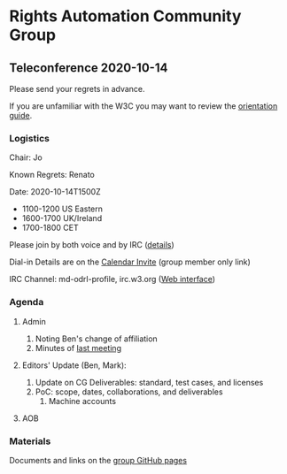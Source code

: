 # Rights Automation Community Group

## Teleconference 2020-10-14

Please send your regrets in advance.

If you are unfamiliar with the W3C you may want to review the [orientation guide](https://w3c.github.io/market-data-odrl-profile/orientation.html).

### Logistics

Chair: Jo

Known Regrets: Renato

Date: 2020-10-14T1500Z
*  1100-1200 US Eastern
*  1600-1700 UK/Ireland
*  1700-1800 CET

Please join by both voice and by IRC ([details](https://w3c.github.io/market-data-odrl-profile/orientation.html#irc))

Dial-in Details are on the [Calendar Invite](http://www.w3.org/2020/04/md-odrl-profile.ics) (group member only link)

IRC Channel: md-odrl-profile, irc.w3.org ([Web interface](http://irc.w3.org))

### Agenda

1. Admin
    1. Noting Ben's change of affiliation
    2. Minutes of [last meeting](https://www.w3.org/2020/09/30-md-odrl-profile-minutes.html)
    
2. Editors' Update (Ben, Mark):
    1. Update on CG Deliverables: standard, test cases, and licenses
    2. PoC: scope, dates, collaborations, and deliverables
        1. Machine accounts
    
3. AOB

### Materials

Documents and links on the [group GitHub pages](https://w3c.github.io/market-data-odrl-profile)
